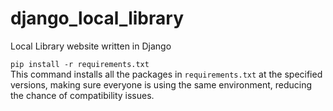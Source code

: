 # django_local_library
Local Library website written in Django

```pip install -r requirements.txt```
<br>
This command installs all the packages in ```requirements.txt``` at the specified versions, making sure everyone is using the same environment, reducing the chance of compatibility issues.